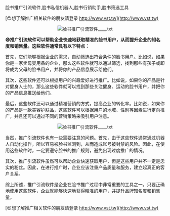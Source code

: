脸书推广引流软件,脸书私信机器人,脸书行销助手,脸书筛选工具

[😍想了解推广相关软件的朋友请登录 http://www.vst.tw](http://www.vst.tw)

 <center><img src="https://vst.tw/MP4/tuiguang/png/4.png" alt="脸书推广引流软件____.txt"></center>

**😄推广引流软件可以帮助企业快速地获取精准的脸书用户，从而提升企业的知名度和销售量。这些软件通常具有以下特点：**

首先，它们能够根据企业的需求，自动筛选出符合条件的脸书用户。比如说，如果你是一家卖母婴用品的企业，那么这些软件就可以通过筛选，找到那些有孩子或即将成为父母的脸书用户，并将你的产品信息展示给他们。

其次，这些软件还可以根据用户的兴趣爱好进行推广。比如说，如果你的产品是针对健身人士的，那么这些软件就可以找到那些关注健身、运动的脸书用户，并把你的产品信息推送给他们。

最后，这些软件还可以通过精准营销的方式，提高企业的转化率。比如说，如果你的产品是一款美容护肤品，这些软件可以根据用户的地域、性别等因素进行定向推广，并且还可以通过不同的营销策略来吸引用户注意。

 <center><img src="https://vst.tw/MP4/tuiguang/png/7.png" alt="脸书推广引流软件____.txt"></center>

当然，推广引流软件也有一些需要注意的问题。首先，由于这些软件通常通过机器人自动化操作，所以容易被脸书监测到，从而造成账号被封禁的风险。因此，在使用这些软件时，一定要遵守脸书的推广规则，避免出现过度推广的情况。

其次，推广引流软件虽然可以帮助企业快速获取用户，但是这些用户并不一定是忠实的粉丝。因此，在进行推广时，企业应该注重产品质量和服务，建立起真正的客户关系。

综上所述，推广引流软件是企业在脸书推广过程中非常重要的工具之一。只要正确地使用这些软件，企业就能够快速地获得精准的用户，并提升品牌知名度和销售量。

[😍想了解推广相关软件的朋友请登录 http://www.vst.tw](http://www.vst.tw)



